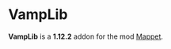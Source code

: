 # VampLib

**VampLib** is a **1.12.2** addon for the mod [Mappet](https://github.com/mchorse/mappet/).
